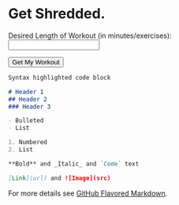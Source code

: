 
# Get Shredded.
<form id="getNumber">
    <label for="numEx">Desired Length of Workout (in minutes/exercises):</label>
    <input type="number" name="numEx" id="numEx"><br>
</form>
<button onclick="getWorkout()">Get My Workout</button>

<p id="returntxt"></p>

<script>
    function getWorkout(){
        let number = document.getElementById("numEx");
        document.getElementById("returntxt").value = number 
    }
</script>


```markdown
Syntax highlighted code block

# Header 1
## Header 2
### Header 3

- Bulleted
- List

1. Numbered
2. List

**Bold** and _Italic_ and `Code` text

[Link](url) and ![Image](src)
```

For more details see [GitHub Flavored Markdown](https://guides.github.com/features/mastering-markdown/).
